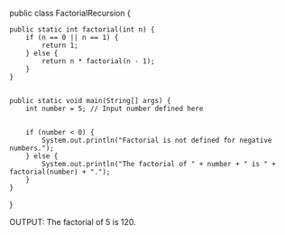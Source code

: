 public class FactorialRecursion {


    public static int factorial(int n) {
        if (n == 0 || n == 1) { 
            return 1;
        } else {
            return n * factorial(n - 1); 
        }
    }


    public static void main(String[] args) {
        int number = 5; // Input number defined here


        if (number < 0) {
            System.out.println("Factorial is not defined for negative numbers.");
        } else {
            System.out.println("The factorial of " + number + " is " + factorial(number) + ".");
        }
    }
}

OUTPUT:
The factorial of 5 is 120.


